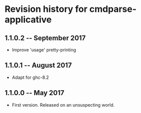# Revision history for cmdparse-applicative

## 1.1.0.2  -- September 2017

* Improve 'usage' pretty-printing

## 1.1.0.1  -- August 2017

* Adapt for ghc-8.2

## 1.1.0.0  -- May 2017

* First version. Released on an unsuspecting world.
